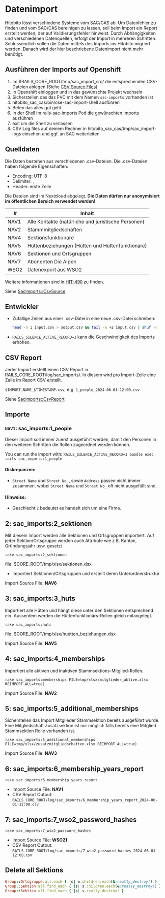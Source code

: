 # Datenimport

Hitobito lösst verschiedene Systeme vom SAC/CAS ab. Um Datenfehler zu finden und vom SAC/CAS bereinigen zu lassen, soll
beim Import ein Report erstellt werden, der auf Validierungsfehler hinweist. Durch Abhängigkeiten und verschiedenen
Datenquellen, erfolgt der Import in mehreren Schritten. Schlussendlich sollen die Daten mittels des Imports ins
Hitobito migriert werden. Danach wird der hier beschriebene Datenimport nicht mehr benötigt.

## Ausführen der Imports auf Openshift

1. Im $RAILS_CORE_ROOT/tmp/sac_import_src/ die entsprechenden CSV-Dateien ablegen (Siehe [CSV Source Files](#csv-source-files))
2. In Openshift einloggen und in das gewünschte Projekt wechseln
3. Sicherstellen das das PVC mit dem Namen `sac-imports` vorhanden ist
4. hitobito_sac_cas/bin/ose-sac-import-shell ausführen
5. Beten das alles gut geht
6. In der Shell im rails-sac-imports Pod die gewünschten Imports ausführen
7. exit um die Shell zu verlassen
8. CSV Log files auf deinem Rechner in hitobito_sac_cas/tmp/sac_import-logs einsehen und ggf. an SAC weiterleiten

## Quelldaten

Die Daten bestehen aus verschiedenen .csv-Dateien. Die .csv-Dateien haben folgende Eigenschaften:

- Encoding: UTF-8
- Delimiter: ,
- Header: erste Zeile

Die Dateien sind im Nextcloud abgelegt. **Die Daten dürfen nur anonymisiert im öffentlichen Bereich verwendet werden!**

| #    | Inhalt                                               |
|------|------------------------------------------------------|
| NAV1 | Alle Kontakte (natürliche und juristische Personen)  |
| NAV2 | Stammmitgliedschaften                                |
| NAV4 | Sektionsfunktionäre                                  |
| NAV5 | Hüttenbeziehungen (Hütten und Hüttenfunktionäre)     |
| NAV6 | Sektionen und Ortsgruppen                            |
| NAV7 | Abonenten Die Alpen                                  |
| WSO2 | Datenexport aus WSO2                                |

Weitere informationen sind in [HIT-490](https://saccas.atlassian.net/browse/HIT-490) zu finden.

Siehe [SacImports::CsvSource](../app/domain/sac_imports/csv_source_file.rb)

## Entwickler

- Zufällige Zeilen aus einer .csv-Datei in eine neue .csv-Datei schreiben:
  ```bash
  head -n 1 input.csv > output.csv && tail -n +2 input.csv | shuf -n 2000 >> output.csv
  ```
- `RAILS_SILENCE_ACTIVE_RECORD=1` kann die Geschwindigkeit des Imports erhöhen.

## CSV Report

Jeder Import erstellt einen CSV Report in RAILS_CORE_ROOT/log/sac_imports/. In diesem wird pro Import-Zeile eine Zeile im Report CSV erstellt.

`$IMPORT_NAME_$TIMESTAMP.csv`, e.g. `1_people_2024-06-01-12:00.csv`

Siehe [SacImports::CsvReport](../app/domain/sac_imports/csv_report.rb)

## Importe

### `NAV1`: sac_imports:1_people

Dieser Import soll immer zuerst ausgeführt werden, damit den Personen in den weiteren Schritten die Rollen zugeordnet werden können.

You can run the import with: `RAILS_SILENCE_ACTIVE_RECORD=1 bundle exec rails sac_imports:1_people`

#### Diskrepanzen:

- `Street Name` und `Street No_`, sowie `Address` passen nicht immer zusammen, wobei `Street Name` und `Street No_` oft nicht ausgefüllt sind.

#### Hinweise:

- Geschlecht `2` bedeutet es handelt sich um eine Firma.


## 2: sac_imports:2_sektionen

Mit diesem Import werden alle Sektionen und Ortsgruppen importiert.
Auf jeder Sektion/Ortsgruppe werden auch Attribute wie z.B. Kanton, Gründungsjahr usw. gesetzt

`rake sac_imports:2_sektionen`

file: $CORE_ROOT/tmp/xlsx/sektionen.xlsx

- Importiert Sektionen/Ortsgruppen und erstellt deren Unterordnerstruktur

Import Source File: **NAV6**

## 3: sac_imports:3_huts

Importiert alle Hütten und hängt diese unter den Sektionen entsprechend ein. Ausserdem werden die Hüttenfunktionärs-Rollen gleich mitangelegt.

`rake sac_imports:huts`

file: $CORE_ROOT/tmp/xlsx/huetten_beziehungen.xlsx

Import Source File: **NAV5**

## 4: sac_imports:4_memberships

Importiert alle aktiven und inaktiven Stammsektions-Mitglied-Rollen.

`rake sac_imports:memberships FILE=tmp/xlsx/mitglieder_aktive.xlsx REIMPORT_ALL=true)`

Import Source File: **NAV2**

## 5: sac_imports:5_additional_memberships

Sicherstellen das Import Mitglieder Stammsektion bereits ausgeführt wurde. Eine Mitgliedschaft Zusatzsektion ist nur möglich falls bereits eine Mitglied Stammsektion Rolle vorhanden ist.

`rake sac_imports:5_additional_memberships FILE=tmp/xlsx/zusatzmitgliedschaften.xlsx REIMPORT_ALL=true)`

Import Source File: **NAV3**

## 6: sac_imports:6_membership_years_report

`rake sac_imports:6_membership_years_report`

- Import Source File: **NAV1**
- CSV Report Output: `RAILS_CORE_ROOT/log/sac_imports/6_membership_years_report_2024-06-01-12:00.csv`

## 7: sac_imports:7_wso2_password_hashes

`rake sac_imports:7_wso2_password_hashes`

- Import Source File: **WSO21**
- CSV Report Output: `RAILS_CORE_ROOT/log/sac_imports/7_wso2_password_hashes_2024-06-01-12:00.csv`

## Delete all Sektions

```ruby
Group::Ortsgruppe.all.each { |o| o.children.each(&:really_destroy!) }
Group::Sektion.all.find_each { |s| s.children.each(&:really_destroy!) }
Group::Sektion.all.find_each { |s| s.really_destroy! }
```
